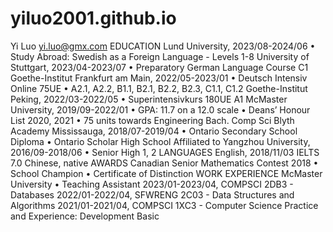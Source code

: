 # yiluo2001.github.io
Yi Luo yi.luo@gmx.com
EDUCATION
Lund University, 2023/08-2024/06
• Study Abroad: Swedish as a Foreign Language - Levels 1-8 University of Stuttgart, 2023/04-2023/07
• Preparatory German Language Course C1
Goethe-Institut Frankfurt am Main, 2022/05-2023/01
• Deutsch Intensiv Online 75UE
• A2.1, A2.2, B1.1, B2.1, B2.2, B2.3, C1.1, C1.2
Goethe-Institut Peking, 2022/03-2022/05
• Superintensivkurs 180UE A1
McMaster University, 2019/09-2022/01
• GPA: 11.7 on a 12.0 scale
• Deans’ Honour List 2020, 2021
• 75 units towards Engineering Bach. Comp Sci
Blyth Academy Mississauga, 2018/07-2019/04
• Ontario Secondary School Diploma
• Ontario Scholar
High School Affiliated to Yangzhou University, 2016/09-2018/06
• Senior High 1, 2
LANGUAGES
English, 2018/11/03 IELTS 7.0 Chinese, native
AWARDS
Canadian Senior Mathematics Contest 2018
• School Champion
• Certificate of Distinction
WORK EXPERIENCE McMaster University
• Teaching Assistant
2023/01-2023/04, COMPSCI 2DB3 - Databases
2022/01-2022/04, SFWRENG 2C03 - Data Structures and Algorithms 2021/01-2021/04, COMPSCI 1XC3 - Computer Science Practice and Experience: Development Basic
